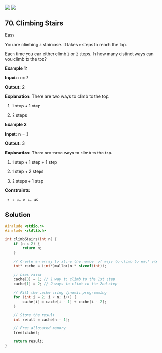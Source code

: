 [![](https://img.shields.io/github/stars/LeetCode-in-C/LeetCode-in-C?label=Stars&style=flat-square)](https://github.com/LeetCode-in-C/LeetCode-in-C)
[![](https://img.shields.io/github/forks/LeetCode-in-C/LeetCode-in-C?label=Fork%20me%20on%20GitHub%20&style=flat-square)](https://github.com/LeetCode-in-C/LeetCode-in-C/fork)

## 70\. Climbing Stairs

Easy

You are climbing a staircase. It takes `n` steps to reach the top.

Each time you can either climb `1` or `2` steps. In how many distinct ways can you climb to the top?

**Example 1:**

**Input:** n = 2

**Output:** 2

**Explanation:** There are two ways to climb to the top. 

1. 1 step + 1 step 

2. 2 steps

**Example 2:**

**Input:** n = 3

**Output:** 3

**Explanation:** There are three ways to climb to the top. 

1. 1 step + 1 step + 1 step 

2. 1 step + 2 steps 

3. 2 steps + 1 step

**Constraints:**

*   `1 <= n <= 45`

## Solution

```c
#include <stdio.h>
#include <stdlib.h>

int climbStairs(int n) {
    if (n < 2) {
        return n;
    }

    // Create an array to store the number of ways to climb to each step
    int* cache = (int*)malloc(n * sizeof(int));
    
    // Base cases
    cache[0] = 1; // 1 way to climb to the 1st step
    cache[1] = 2; // 2 ways to climb to the 2nd step

    // Fill the cache using dynamic programming
    for (int i = 2; i < n; i++) {
        cache[i] = cache[i - 1] + cache[i - 2];
    }

    // Store the result
    int result = cache[n - 1];

    // Free allocated memory
    free(cache);

    return result;
}
```